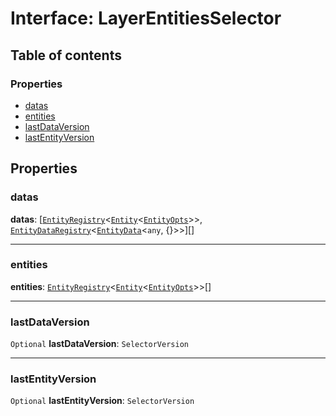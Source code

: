 # Interface: LayerEntitiesSelector

## Table of contents

### Properties

* [datas](/en/auto-docs/core/interfaces/LayerEntitiesSelector.md#datas)
* [entities](/en/auto-docs/core/interfaces/LayerEntitiesSelector.md#entities)
* [lastDataVersion](/en/auto-docs/core/interfaces/LayerEntitiesSelector.md#lastdataversion)
* [lastEntityVersion](/en/auto-docs/core/interfaces/LayerEntitiesSelector.md#lastentityversion)

## Properties

### datas

**datas**: \[[`EntityRegistry`](/en/auto-docs/core/interfaces/EntityRegistry.md)<[`Entity`](/en/auto-docs/core/classes/Entity-1.md)<[`EntityOpts`](/en/auto-docs/core/interfaces/EntityOpts.md)>>, [`EntityDataRegistry`](/en/auto-docs/core/interfaces/EntityDataRegistry.md)<[`EntityData`](/en/auto-docs/core/classes/EntityData.md)<`any`, {}>>]\[]

***

### entities

**entities**: [`EntityRegistry`](/en/auto-docs/core/interfaces/EntityRegistry.md)<[`Entity`](/en/auto-docs/core/classes/Entity-1.md)<[`EntityOpts`](/en/auto-docs/core/interfaces/EntityOpts.md)>>\[]

***

### lastDataVersion

`Optional` **lastDataVersion**: `SelectorVersion`

***

### lastEntityVersion

`Optional` **lastEntityVersion**: `SelectorVersion`
